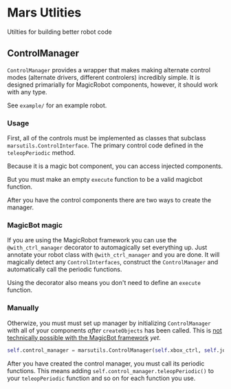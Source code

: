 # Mars Utlities

Utilties for building better robot code

## ControlManager

`ControlManager` provides a wrapper that makes making alternate control modes (alternate drivers, different controlers) incredibly simple.  It is designed primarially for MagicRobot components, however, it should work with any type.

See `example/` for an example robot.

### Usage

First, all of the controls must be implemented as classes that subclass `marsutils.ControlInterface`.  The primary control code defined in the `teleopPeriodic` method.

Because it is a magic bot component, you can access injected components.

But you must make an empty `execute` function to be a valid magicbot function.

After you have the control components there are two ways to create the manager.

### MagicBot magic

If you are using the MagicRobot framework you can use the `@with_ctrl_manager` decorator to automagically set everything up.  Just annotate your robot class with `@with_ctrl_manager` and you are done.  It will magically detect any `ControlInterfaces`, construct the `ControlManager` and automatically call the periodic functions.

Using the decorator also means you don't need to define an `execute` function.


### Manually

Otherwize, you must must set up manager by initializing `ControlManager` with all of your components _after_ `createObjects` has been called.  This is [not technically possible with the MagicBot framework](https://github.com/robotpy/robotpy-wpilib-utilities/issues/21) _yet_.

```python
self.control_manager = marsutils.ControlManager(self.xbox_ctrl, self.joystick_ctrl)
```

After you have created the control manager, you must call its periodic functions. This means adding `self.control_manager.teleopPeriodic()` to your `teleopPeriodic` function and so on for each function you use.